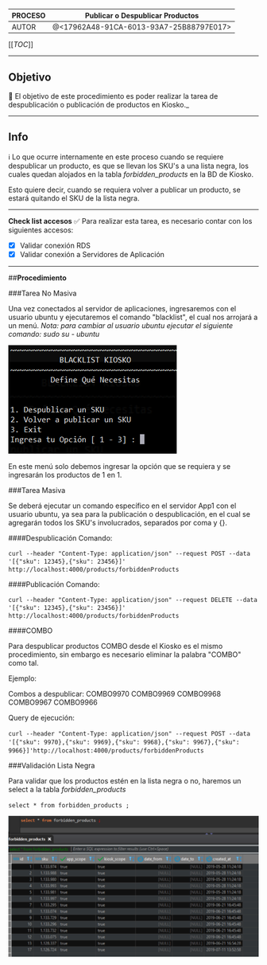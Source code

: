 | PROCESO | Publicar o Despublicar Productos |
|--|--|
|  AUTOR| @<17962A48-91CA-6013-93A7-25B88797E017>  |


[[_TOC_]]

----

## **Objetivo** 
:dart: El objetivo de este procedimiento es poder realizar la tarea de despublicación o publicación de productos en Kiosko._

----
## **Info** 

:information_source: Lo que ocurre internamente en este proceso cuando se requiere despublicar un producto, es que se llevan los SKU's a una lista negra, los cuales quedan alojados en la tabla _forbidden_products_ en la BD de Kiosko.

Esto quiere decir,  cuando se requiera volver a publicar un producto, se estará quitando el SKU de la lista negra.

----
 **Check list accesos** 
:white_check_mark: Para realizar esta tarea, es necesario contar con los siguientes accesos:

- [X] Validar conexión RDS
- [X] Validar conexión a Servidores de Aplicación

----
##**Procedimiento**

###Tarea No Masiva

Una vez conectados al servidor de aplicaciones, ingresaremos con el usuario ubuntu y ejecutaremos el comando "blacklist", el cual nos arrojará a
un menú.
_Nota: para cambiar al usuario ubuntu ejecutar el siguiente comando: sudo su - ubuntu_

![image.png](/.attachments/image-c896f92e-56e0-4758-8d70-34452b03e102.png)

En este menú solo debemos ingresar la opción que se requiera y se ingresarán los productos de 1 en 1.

###Tarea Masiva

Se deberá ejecutar un comando específico en el servidor App1 con el usuario ubuntu, ya sea para la publicación o despublicación, en el cual se agregarán todos los SKU's involucrados, separados por coma y {}.

####Despublicación
Comando:

```
curl --header "Content-Type: application/json" --request POST --data '[{"sku": 12345},{"sku": 23456}]' http://localhost:4000/products/forbiddenProducts
```
####Publicación
Comando:
```
curl --header "Content-Type: application/json" --request DELETE --data '[{"sku": 12345},{"sku": 23456}]' http://localhost:4000/products/forbiddenProducts
```
####COMBO

Para despublicar productos COMBO desde el Kiosko es el mismo procedimiento, sin embargo es necesario eliminar la palabra "COMBO" como tal.

Ejemplo:

Combos a despublicar:
COMBO9970
COMBO9969
COMBO9968
COMBO9967
COMBO9966

Query de ejecución:

`curl --header "Content-Type: application/json" --request POST --data '[{"sku": 9970},{"sku": 9969},{"sku": 9968},{"sku": 9967},{"sku": 9966}]'http://localhost:4000/products/forbiddenProducts`


###Validación Lista Negra

Para validar que los productos estén en la lista negra o no, haremos un select a la tabla _forbidden_products_

`select * from forbidden_products ;`

![image.png](/.attachments/image-720bfeb6-9cca-4fb8-a6be-8438a606c7e6.png)